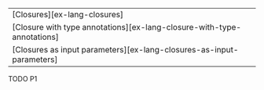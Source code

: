 ||
|--------|
| [Closures][ex-lang-closures] |
| [Closure with type annotations][ex-lang-closure-with-type-annotations] |
| [Closures as input parameters][ex-lang-closures-as-input-parameters] |

<div class="hidden">
TODO P1
</div>
